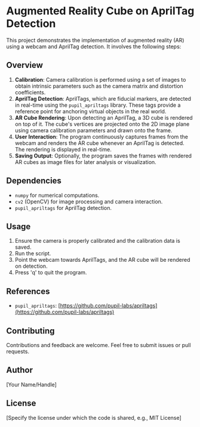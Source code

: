 # Augmented Reality Cube on AprilTag Detection

This project demonstrates the implementation of augmented reality (AR) using a webcam and AprilTag detection. It involves the following steps:

## Overview
1. **Calibration**: Camera calibration is performed using a set of images to obtain intrinsic parameters such as the camera matrix and distortion coefficients.
2. **AprilTag Detection**: AprilTags, which are fiducial markers, are detected in real-time using the `pupil_apriltags` library. These tags provide a reference point for anchoring virtual objects in the real world.
3. **AR Cube Rendering**: Upon detecting an AprilTag, a 3D cube is rendered on top of it. The cube's vertices are projected onto the 2D image plane using camera calibration parameters and drawn onto the frame.
4. **User Interaction**: The program continuously captures frames from the webcam and renders the AR cube whenever an AprilTag is detected. The rendering is displayed in real-time.
5. **Saving Output**: Optionally, the program saves the frames with rendered AR cubes as image files for later analysis or visualization.

## Dependencies
- `numpy` for numerical computations.
- `cv2` (OpenCV) for image processing and camera interaction.
- `pupil_apriltags` for AprilTag detection.
  
## Usage
1. Ensure the camera is properly calibrated and the calibration data is saved.
2. Run the script.
3. Point the webcam towards AprilTags, and the AR cube will be rendered on detection.
4. Press 'q' to quit the program.

## References
- `pupil_apriltags`: [https://github.com/pupil-labs/apriltags](https://github.com/pupil-labs/apriltags)

## Contributing
Contributions and feedback are welcome. Feel free to submit issues or pull requests.

## Author
[Your Name/Handle]

## License
[Specify the license under which the code is shared, e.g., MIT License]
